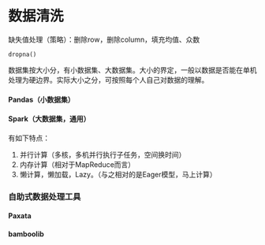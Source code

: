 # 数据清洗

缺失值处理（策略）：删除row，删除column，填充均值、众数

```text
dropna()
```



数据集按大小分，有小数据集、大数据集。大小的界定，一般以数据是否能在单机处理为硬边界。实际大小之分，可按照每个人自己对数据的理解。

#### Pandas（小数据集）



#### Spark（大数据集，通用）

有如下特点：

1. 并行计算（多核，多机并行执行子任务，空间换时间）
2. 内存计算（相对于MapReduce而言）
3. 懒计算，懒加载，Lazy。（与之相对的是Eager模型，马上计算）



### 自助式数据处理工具

#### Paxata



#### bamboolib









